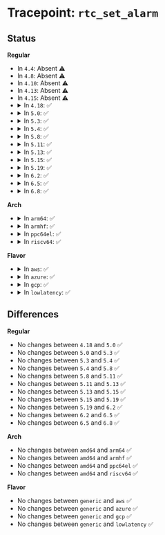 # Tracepoint: <code>rtc_set_alarm</code>

## Status
<b>Regular</b>
<ul>
<li>
In <code>4.4</code>: Absent ⚠️
</li>
<li>
In <code>4.8</code>: Absent ⚠️
</li>
<li>
In <code>4.10</code>: Absent ⚠️
</li>
<li>
In <code>4.13</code>: Absent ⚠️
</li>
<li>
In <code>4.15</code>: Absent ⚠️
</li>
<li>
<details>
<summary>In <code>4.18</code>: ✅</summary>

Event:

```c
struct trace_event_raw_rtc_time_alarm_class {
    struct trace_entry ent;
    time64_t secs;
    int err;
    char __data[0];
};
```
Function:

```c
void trace_event_raw_event_rtc_time_alarm_class(void *__data, time64_t secs, int err);
```
</details>
</li>
<li>
<details>
<summary>In <code>5.0</code>: ✅</summary>

Event:

```c
struct trace_event_raw_rtc_time_alarm_class {
    struct trace_entry ent;
    time64_t secs;
    int err;
    char __data[0];
};
```
Function:

```c
void trace_event_raw_event_rtc_time_alarm_class(void *__data, time64_t secs, int err);
```
</details>
</li>
<li>
<details>
<summary>In <code>5.3</code>: ✅</summary>

Event:

```c
struct trace_event_raw_rtc_time_alarm_class {
    struct trace_entry ent;
    time64_t secs;
    int err;
    char __data[0];
};
```
Function:

```c
void trace_event_raw_event_rtc_time_alarm_class(void *__data, time64_t secs, int err);
```
</details>
</li>
<li>
<details>
<summary>In <code>5.4</code>: ✅</summary>

Event:

```c
struct trace_event_raw_rtc_time_alarm_class {
    struct trace_entry ent;
    time64_t secs;
    int err;
    char __data[0];
};
```
Function:

```c
void trace_event_raw_event_rtc_time_alarm_class(void *__data, time64_t secs, int err);
```
</details>
</li>
<li>
<details>
<summary>In <code>5.8</code>: ✅</summary>

Event:

```c
struct trace_event_raw_rtc_time_alarm_class {
    struct trace_entry ent;
    time64_t secs;
    int err;
    char __data[0];
};
```
Function:

```c
void trace_event_raw_event_rtc_time_alarm_class(void *__data, time64_t secs, int err);
```
</details>
</li>
<li>
<details>
<summary>In <code>5.11</code>: ✅</summary>

Event:

```c
struct trace_event_raw_rtc_time_alarm_class {
    struct trace_entry ent;
    time64_t secs;
    int err;
    char __data[0];
};
```
Function:

```c
void trace_event_raw_event_rtc_time_alarm_class(void *__data, time64_t secs, int err);
```
</details>
</li>
<li>
<details>
<summary>In <code>5.13</code>: ✅</summary>

Event:

```c
struct trace_event_raw_rtc_time_alarm_class {
    struct trace_entry ent;
    time64_t secs;
    int err;
    char __data[0];
};
```
Function:

```c
void trace_event_raw_event_rtc_time_alarm_class(void *__data, time64_t secs, int err);
```
</details>
</li>
<li>
<details>
<summary>In <code>5.15</code>: ✅</summary>

Event:

```c
struct trace_event_raw_rtc_time_alarm_class {
    struct trace_entry ent;
    time64_t secs;
    int err;
    char __data[0];
};
```
Function:

```c
void trace_event_raw_event_rtc_time_alarm_class(void *__data, time64_t secs, int err);
```
</details>
</li>
<li>
<details>
<summary>In <code>5.19</code>: ✅</summary>

Event:

```c
struct trace_event_raw_rtc_time_alarm_class {
    struct trace_entry ent;
    time64_t secs;
    int err;
    char __data[0];
};
```
Function:

```c
void trace_event_raw_event_rtc_time_alarm_class(void *__data, time64_t secs, int err);
```
</details>
</li>
<li>
<details>
<summary>In <code>6.2</code>: ✅</summary>

Event:

```c
struct trace_event_raw_rtc_time_alarm_class {
    struct trace_entry ent;
    time64_t secs;
    int err;
    char __data[0];
};
```
Function:

```c
void trace_event_raw_event_rtc_time_alarm_class(void *__data, time64_t secs, int err);
```
</details>
</li>
<li>
<details>
<summary>In <code>6.5</code>: ✅</summary>

Event:

```c
struct trace_event_raw_rtc_time_alarm_class {
    struct trace_entry ent;
    time64_t secs;
    int err;
    char __data[0];
};
```
Function:

```c
void trace_event_raw_event_rtc_time_alarm_class(void *__data, time64_t secs, int err);
```
</details>
</li>
<li>
<details>
<summary>In <code>6.8</code>: ✅</summary>

Event:

```c
struct trace_event_raw_rtc_time_alarm_class {
    struct trace_entry ent;
    time64_t secs;
    int err;
    char __data[0];
};
```
Function:

```c
void trace_event_raw_event_rtc_time_alarm_class(void *__data, time64_t secs, int err);
```
</details>
</li>
</ul>
<b>Arch</b>
<ul>
<li>
<details>
<summary>In <code>arm64</code>: ✅</summary>

Event:

```c
struct trace_event_raw_rtc_time_alarm_class {
    struct trace_entry ent;
    time64_t secs;
    int err;
    char __data[0];
};
```
Function:

```c
void trace_event_raw_event_rtc_time_alarm_class(void *__data, time64_t secs, int err);
```
</details>
</li>
<li>
<details>
<summary>In <code>armhf</code>: ✅</summary>

Event:

```c
struct trace_event_raw_rtc_time_alarm_class {
    struct trace_entry ent;
    time64_t secs;
    int err;
    char __data[0];
};
```
Function:

```c
void trace_event_raw_event_rtc_time_alarm_class(void *__data, time64_t secs, int err);
```
</details>
</li>
<li>
<details>
<summary>In <code>ppc64el</code>: ✅</summary>

Event:

```c
struct trace_event_raw_rtc_time_alarm_class {
    struct trace_entry ent;
    time64_t secs;
    int err;
    char __data[0];
};
```
Function:

```c
void trace_event_raw_event_rtc_time_alarm_class(void *__data, time64_t secs, int err);
```
</details>
</li>
<li>
<details>
<summary>In <code>riscv64</code>: ✅</summary>

Event:

```c
struct trace_event_raw_rtc_time_alarm_class {
    struct trace_entry ent;
    time64_t secs;
    int err;
    char __data[0];
};
```
Function:

```c
void trace_event_raw_event_rtc_time_alarm_class(void *__data, time64_t secs, int err);
```
</details>
</li>
</ul>
<b>Flavor</b>
<ul>
<li>
<details>
<summary>In <code>aws</code>: ✅</summary>

Event:

```c
struct trace_event_raw_rtc_time_alarm_class {
    struct trace_entry ent;
    time64_t secs;
    int err;
    char __data[0];
};
```
Function:

```c
void trace_event_raw_event_rtc_time_alarm_class(void *__data, time64_t secs, int err);
```
</details>
</li>
<li>
<details>
<summary>In <code>azure</code>: ✅</summary>

Event:

```c
struct trace_event_raw_rtc_time_alarm_class {
    struct trace_entry ent;
    time64_t secs;
    int err;
    char __data[0];
};
```
Function:

```c
void trace_event_raw_event_rtc_time_alarm_class(void *__data, time64_t secs, int err);
```
</details>
</li>
<li>
<details>
<summary>In <code>gcp</code>: ✅</summary>

Event:

```c
struct trace_event_raw_rtc_time_alarm_class {
    struct trace_entry ent;
    time64_t secs;
    int err;
    char __data[0];
};
```
Function:

```c
void trace_event_raw_event_rtc_time_alarm_class(void *__data, time64_t secs, int err);
```
</details>
</li>
<li>
<details>
<summary>In <code>lowlatency</code>: ✅</summary>

Event:

```c
struct trace_event_raw_rtc_time_alarm_class {
    struct trace_entry ent;
    time64_t secs;
    int err;
    char __data[0];
};
```
Function:

```c
void trace_event_raw_event_rtc_time_alarm_class(void *__data, time64_t secs, int err);
```
</details>
</li>
</ul>

## Differences
<b>Regular</b>
<ul>
<li>
No changes between <code>4.18</code> and <code>5.0</code> ✅
</li>
<li>
No changes between <code>5.0</code> and <code>5.3</code> ✅
</li>
<li>
No changes between <code>5.3</code> and <code>5.4</code> ✅
</li>
<li>
No changes between <code>5.4</code> and <code>5.8</code> ✅
</li>
<li>
No changes between <code>5.8</code> and <code>5.11</code> ✅
</li>
<li>
No changes between <code>5.11</code> and <code>5.13</code> ✅
</li>
<li>
No changes between <code>5.13</code> and <code>5.15</code> ✅
</li>
<li>
No changes between <code>5.15</code> and <code>5.19</code> ✅
</li>
<li>
No changes between <code>5.19</code> and <code>6.2</code> ✅
</li>
<li>
No changes between <code>6.2</code> and <code>6.5</code> ✅
</li>
<li>
No changes between <code>6.5</code> and <code>6.8</code> ✅
</li>
</ul>
<b>Arch</b>
<ul>
<li>
No changes between <code>amd64</code> and <code>arm64</code> ✅
</li>
<li>
No changes between <code>amd64</code> and <code>armhf</code> ✅
</li>
<li>
No changes between <code>amd64</code> and <code>ppc64el</code> ✅
</li>
<li>
No changes between <code>amd64</code> and <code>riscv64</code> ✅
</li>
</ul>
<b>Flavor</b>
<ul>
<li>
No changes between <code>generic</code> and <code>aws</code> ✅
</li>
<li>
No changes between <code>generic</code> and <code>azure</code> ✅
</li>
<li>
No changes between <code>generic</code> and <code>gcp</code> ✅
</li>
<li>
No changes between <code>generic</code> and <code>lowlatency</code> ✅
</li>
</ul>
